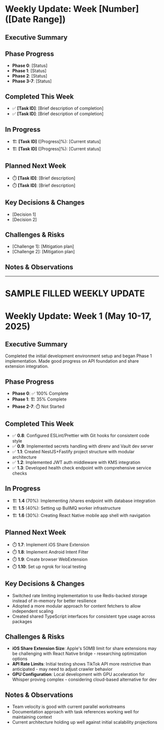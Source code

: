 # Weekly Update: Week [Number] ([Date Range])

## Executive Summary
<!-- 2-3 sentences on overall progress and key achievements -->

## Phase Progress
<!-- Update progress percentages for phases -->
- **Phase 0**: [Status]
- **Phase 1**: [Status]
- **Phase 2**: [Status]
- **Phase 3-7**: [Status]

## Completed This Week
<!-- List completed tasks with brief descriptions -->
- ✅ **[Task ID]**: [Brief description of completion]
- ✅ **[Task ID]**: [Brief description of completion]

## In Progress
<!-- List tasks currently being worked on -->
- 🏗️ **[Task ID]** ([Progress]%): [Current status]
- 🏗️ **[Task ID]** ([Progress]%): [Current status]

## Planned Next Week
<!-- List tasks planned for next week -->
- ⏱️ **[Task ID]**: [Brief description]
- ⏱️ **[Task ID]**: [Brief description]

## Key Decisions & Changes
<!-- Document important decisions made this week -->
- [Decision 1]
- [Decision 2]

## Challenges & Risks
<!-- Highlight any challenges, blockers, or risks -->
- [Challenge 1]: [Mitigation plan]
- [Challenge 2]: [Mitigation plan]

## Notes & Observations
<!-- Any other important information -->

---

# SAMPLE FILLED WEEKLY UPDATE

# Weekly Update: Week 1 (May 10-17, 2025)

## Executive Summary
Completed the initial development environment setup and began Phase 1 implementation. Made good progress on API foundation and share extension integration.

## Phase Progress
- **Phase 0**: ✅ 100% Complete
- **Phase 1**: 🏗️ 35% Complete
- **Phase 2-7**: ⏱️ Not Started

## Completed This Week
- ✅ **0.8**: Configured ESLint/Prettier with Git hooks for consistent code style
- ✅ **0.9**: Implemented secrets handling with direnv and Vault dev server
- ✅ **1.1**: Created NestJS+Fastify project structure with modular architecture
- ✅ **1.2**: Implemented JWT auth middleware with KMS integration
- ✅ **1.3**: Developed health check endpoint with comprehensive service checks

## In Progress
- 🏗️ **1.4** (70%): Implementing /shares endpoint with database integration
- 🏗️ **1.5** (40%): Setting up BullMQ worker infrastructure
- 🏗️ **1.6** (30%): Creating React Native mobile app shell with navigation

## Planned Next Week
- ⏱️ **1.7**: Implement iOS Share Extension
- ⏱️ **1.8**: Implement Android Intent Filter
- ⏱️ **1.9**: Create browser WebExtension
- ⏱️ **1.10**: Set up ngrok for local testing

## Key Decisions & Changes
- Switched rate limiting implementation to use Redis-backed storage instead of in-memory for better resilience
- Adopted a more modular approach for content fetchers to allow independent scaling
- Created shared TypeScript interfaces for consistent type usage across packages

## Challenges & Risks
- **iOS Share Extension Size**: Apple's 50MB limit for share extensions may be challenging with React Native bridge - researching optimization options
- **API Rate Limits**: Initial testing shows TikTok API more restrictive than anticipated - may need to adjust crawler behavior
- **GPU Configuration**: Local development with GPU acceleration for Whisper proving complex - considering cloud-based alternative for dev

## Notes & Observations
- Team velocity is good with current parallel workstreams
- Documentation approach with task references working well for maintaining context
- Current architecture holding up well against initial scalability projections